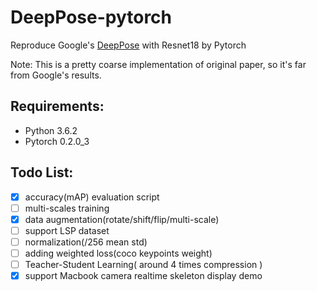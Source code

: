 # DeepPose-pytorch
Reproduce Google's [DeepPose](https://arxiv.org/pdf/1312.4659.pdf) with Resnet18 by Pytorch

Note: This is a pretty coarse implementation of original paper, so it's far from Google's results.

## Requirements:
- Python 3.6.2
- Pytorch 0.2.0\_3 

## Todo List:
- [x] accuracy(mAP) evaluation script
- [ ] multi-scales training
- [x] data augmentation(rotate/shift/flip/multi-scale)
- [ ] support LSP dataset
- [ ] normalization(/256 mean std)
- [ ] adding weighted loss(coco keypoints weight)
- [ ] Teacher-Student Learning( around 4 times compression )
- [x] support Macbook camera realtime skeleton display demo
